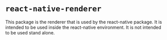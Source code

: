 # `react-native-renderer`

This package is the renderer that is used by the react-native package.
It is intended to be used inside the react-native environment. It is not
intended to be used stand alone.
